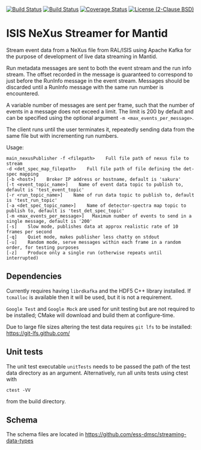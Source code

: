 [![Build Status](https://travis-ci.org/ScreamingUdder/isis_nexus_streamer_for_mantid.svg?branch=master)](https://travis-ci.org/ScreamingUdder/isis_nexus_streamer_for_mantid) [![Build Status](https://ci.appveyor.com/api/projects/status/1oqx295j13frpj9w?svg=true)](https://ci.appveyor.com/project/matthew-d-jones/isis-nexus-streamer-for-mantid) [![Coverage Status](https://coveralls.io/repos/github/ScreamingUdder/isis_nexus_streamer_for_mantid/badge.svg?branch=master)](https://coveralls.io/github/ScreamingUdder/isis_nexus_streamer_for_mantid?branch=master) [![License (2-Clause BSD)](https://img.shields.io/badge/license-BSD%202--Clause-blue.svg)](https://github.com/ScreamingUdder/isis_nexus_streamer_for_mantid/blob/master/LICENSE)

# ISIS NeXus Streamer for Mantid
Stream event data from a NeXus file from RAL/ISIS using Apache Kafka for the purpose of development of live data streaming in Mantid.

Run metadata messages are sent to both the event stream and the run info stream. The offset recorded in the message is guaranteed to correspond to just before the RunInfo message in the event stream. Messages should be discarded until a RunInfo message with the same run number is encountered.

A variable number of messages are sent per frame, such that the number of events in a message does not exceed a limit. The limit is 200 by default and can be specified using the optional argument `-m <max_events_per_message>`.

The client runs until the user terminates it, repeatedly sending data from the same file but with incrementing run numbers.

Usage:
```
main_nexusPublisher -f <filepath>    Full file path of nexus file to stream
-d <det_spec_map_filepath>    Full file path of file defining the det-spec mapping
[-b <host>]    Broker IP address or hostname, default is 'sakura'
[-t <event_topic_name>]    Name of event data topic to publish to, default is 'test_event_topic'
[-r <run_topic_name>]    Name of run data topic to publish to, default is 'test_run_topic'
[-a <det_spec_topic_name>]    Name of detector-spectra map topic to publish to, default is 'test_det_spec_topic'
[-m <max_events_per_message>]   Maximum number of events to send in a single message, default is '200'
[-s]    Slow mode, publishes data at approx realistic rate of 10 frames per second
[-q]    Quiet mode, makes publisher less chatty on stdout
[-u]    Random mode, serve messages within each frame in a random order, for testing purposes
[-z]    Produce only a single run (otherwise repeats until interrupted)
```

## Dependencies
Currently requires having `librdkafka` and the HDF5 C++ library installed. If `tcmalloc` is available then it will be used, but it is not a requirement.

`Google Test` and `Google Mock` are used for unit testing but are not required to be installed; CMake will download and build them at configure-time.

Due to large file sizes altering the test data requires `git lfs` to be installed:
https://git-lfs.github.com/

## Unit tests
The unit test executable `unitTests` needs to be passed the path of the test data directory as an argument.
Alternatively, run all units tests using ctest with
```
ctest -VV
```
from the build directory.

## Schema
The schema files are located in https://github.com/ess-dmsc/streaming-data-types
